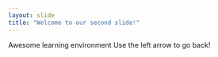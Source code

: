 ```yaml
---
layout: slide
title: "Welcome to our second slide!"
---
```

Awesome learning environment
Use the left arrow to go back!

